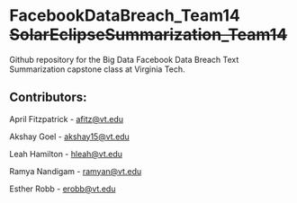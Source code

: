 # FacebookDataBreach_Team14 ~~SolarEclipseSummarization_Team14~~
Github repository for the Big Data Facebook Data Breach Text Summarization capstone class at Virginia Tech.

## Contributors:
April Fitzpatrick - afitz@vt.edu

Akshay Goel - akshay15@vt.edu

Leah Hamilton - hleah@vt.edu

Ramya Nandigam - ramyan@vt.edu

Esther Robb - erobb@vt.edu
